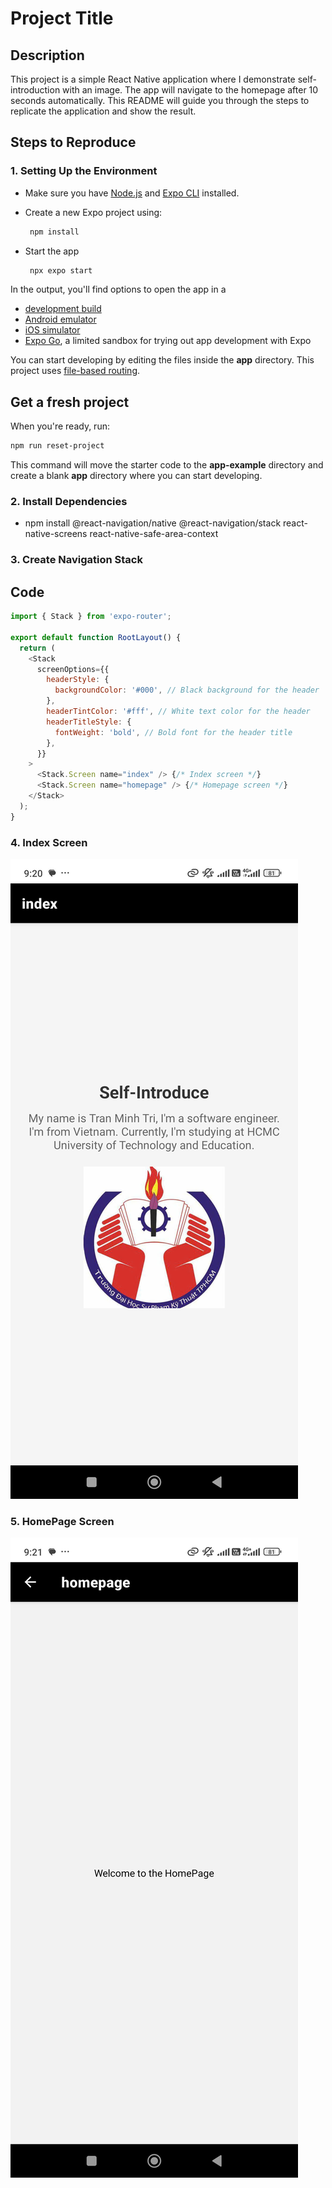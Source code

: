 # Project Title

## Description
This project is a simple React Native application where I demonstrate self-introduction with an image. The app will navigate to the homepage after 10 seconds automatically. This README will guide you through the steps to replicate the application and show the result.

## Steps to Reproduce

### 1. **Setting Up the Environment**
- Make sure you have [Node.js](https://nodejs.org/en/) and [Expo CLI](https://docs.expo.dev/get-started/installation/) installed.
- Create a new Expo project using:
  ```bash
   npm install
   ```

- Start the app

   ```bash
    npx expo start
   ```

In the output, you'll find options to open the app in a

- [development build](https://docs.expo.dev/develop/development-builds/introduction/)
- [Android emulator](https://docs.expo.dev/workflow/android-studio-emulator/)
- [iOS simulator](https://docs.expo.dev/workflow/ios-simulator/)
- [Expo Go](https://expo.dev/go), a limited sandbox for trying out app development with Expo

You can start developing by editing the files inside the **app** directory. This project uses [file-based routing](https://docs.expo.dev/router/introduction).

## Get a fresh project

When you're ready, run:

```bash
npm run reset-project
```

This command will move the starter code to the **app-example** directory and create a blank **app** directory where you can start developing.

### 2. **Install Dependencies**

- npm install @react-navigation/native @react-navigation/stack react-native-screens react-native-safe-area-context

### 3. **Create Navigation Stack**

## Code

```javascript
import { Stack } from 'expo-router';

export default function RootLayout() {
  return (
    <Stack
      screenOptions={{
        headerStyle: {
          backgroundColor: '#000', // Black background for the header
        },
        headerTintColor: '#fff', // White text color for the header
        headerTitleStyle: {
          fontWeight: 'bold', // Bold font for the header title
        },
      }}
    >
      <Stack.Screen name="index" /> {/* Index screen */}
      <Stack.Screen name="homepage" /> {/* Homepage screen */}
    </Stack>
  );
}
```

### 4. **Index Screen**
![alt text](image.png)
### 5. **HomePage Screen**
![alt text](image-1.png)
